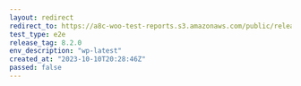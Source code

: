 ```yaml
---
layout: redirect
redirect_to: https://a8c-woo-test-reports.s3.amazonaws.com/public/release/8.2.0/wp-latest/e2e/index.html
test_type: e2e
release_tag: 8.2.0
env_description: "wp-latest"
created_at: "2023-10-10T20:28:46Z"
passed: false
---
```

